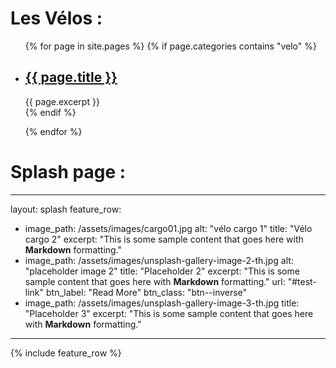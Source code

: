 <h1>Les Vélos :</h1>

<ul>
  {% for page in site.pages %}
    {% if page.categories contains "velo" %}
        <li>
            <h2><a href="{{ page.url }}">{{ page.title }}</a></h2>
            {{ page.excerpt }}
        </li> 
    {% endif %}

    
  {% endfor %}
</ul>


# Splash page :
---
layout: splash
feature_row:
  - image_path: /assets/images/cargo01.jpg
    alt: "vélo cargo 1"
    title: "Vélo cargo 2"
    excerpt: "This is some sample content that goes here with **Markdown** formatting."
  - image_path: /assets/images/unsplash-gallery-image-2-th.jpg
    alt: "placeholder image 2"
    title: "Placeholder 2"
    excerpt: "This is some sample content that goes here with **Markdown** formatting."
    url: "#test-link"
    btn_label: "Read More"
    btn_class: "btn--inverse"
  - image_path: /assets/images/unsplash-gallery-image-3-th.jpg
    title: "Placeholder 3"
    excerpt: "This is some sample content that goes here with **Markdown** formatting."
---
{% include feature_row %}